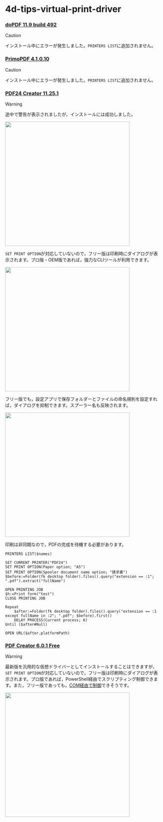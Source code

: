 # 4d-tips-virtual-print-driver

### [doPDF 11.9 build 492](https://ja.dopdf.com)

> [!CAUTION]
> インストール中にエラーが発生しました。`PRINTERS LIST`に追加されません。

### [PrimoPDF 4.1.0.10](https://www.xlsoft.com/jp/products/primopdf/download.html) 

> [!CAUTION]
> インストール中にエラーが発生しました。`PRINTERS LIST`に追加されません。

### [PDF24 Creator 11.25.1](https://tools.pdf24.org/ja/creator#download)

> [!WARNING]
> 途中で警告が表示されましたが，インストールには成功しました。

<img src="https://github.com/user-attachments/assets/e4939ef6-e78d-487b-96b4-632dea2c10d2" width=400 height=auto />

`SET PRINT OPTION`が対応していないので，フリー版は印刷時にダイアログが表示されます。プロ版・OEM版であれば，強力なCLIツールが利用できます。

<img src="https://github.com/user-attachments/assets/3ae9b01e-96e1-40dc-8db1-eba5e81d0983" width=400 height=auto />

フリー版でも，設定アプリで保存フォルダーとファイルの命名規則を設定すれば，ダイアログを抑制できます。スプーラー名も反映されます。

<img src="https://github.com/user-attachments/assets/115c6dae-6f22-4658-a2df-10894e1f8e88" width=400 height=auto />

印刷は非同期なので，PDFの完成を待機する必要があります。

```4d
PRINTERS LIST($names)

SET CURRENT PRINTER("PDF24")
SET PRINT OPTION(Paper option; "A5")
SET PRINT OPTION(Spooler document name option; "請求書")
$before:=Folder(fk desktop folder).files().query("extension == :1"; ".pdf").extract("fullName")

OPEN PRINTING JOB
$h:=Print form("test")
CLOSE PRINTING JOB

Repeat 
	$after:=Folder(fk desktop folder).files().query("extension == :1 except fullName in :2"; ".pdf"; $before).first()
	DELAY PROCESS(Current process; 6)
Until ($after#Null)

OPEN URL($after.platformPath)
```

### [PDF Creator 6.0.1 Free](https://www.pdfforge.org/pdfcreator/download)

> [!WARNING]
> 最新版を汎用的な仮想ドライバーとしてインストールすることはできますが，`SET PRINT OPTION`が対応していないので，フリー版は印刷時にダイアログが表示されます。プロ版であれば，PowerShell経由でスクリプティング制御できます。また，フリー版であっても，[COM経由で制御](https://www.pdfforge.org/pdfcreator/editions)できそうです。

<img src="https://github.com/user-attachments/assets/5d490305-132c-411a-9e8f-a12603cc7bbf" width=400 height=auto />
